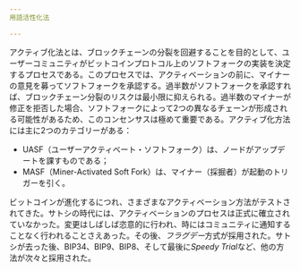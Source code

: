 ```yaml
---
用語活性化法

---
```

アクティブ化法とは、ブロックチェーンの分裂を回避することを目的として、ユーザーコミュニティがビットコインプロトコル上のソフトフォークの実装を決定するプロセスである。このプロセスでは、アクティベーションの前に、マイナーの意見を募ってソフトフォークを承認する。過半数がソフトフォークを承認すれば、ブロックチェーン分裂のリスクは最小限に抑えられる。過半数のマイナーが修正を拒否した場合、ソフトフォークによって2つの異なるチェーンが形成される可能性があるため、このコンセンサスは極めて重要である。アクティブ化方法には主に2つのカテゴリーがある：


- UASF（ユーザーアクティベート・ソフトフォーク）は、ノードがアップデートを課すものである；
- MASF（Miner-Activated Soft Fork）は、マイナー（採掘者）が起動のトリガーを引く。

ビットコインが進化するにつれ、さまざまなアクティベーション方法がテストされてきた。サトシの時代には、アクティベーションのプロセスは正式に確立されていなかった。変更はしばしば恣意的に行われ、時にはコミュニティに通知することなく行われることさえあった。その後、*フラグデー*方式が採用された。サトシが去った後、BIP34、BIP9、BIP8、そして最後に*Speedy Trial*など、他の方法が次々と採用された。
